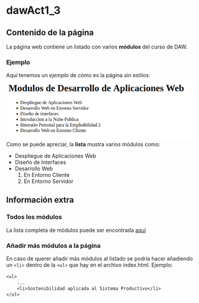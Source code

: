 # dawAct1_3

## Contenido de la página

La página web contiene un listado con varios **módulos** del curso de DAW.

### Ejemplo

Aquí tenemos un _ejemplo_ de cómo es la página sin estilos:
![Imagen de la web sin estilos listando los distintos módulos](./images/image.png)
Como se puede apreciar, la **lista** mustra varios módulos como:

- Despliegue de Aplicaciones Web
- Diseño de Interfaces
- Desarrollo Web
  1. En Entorno Cliente
  2. En Entorno Servidor

## Información extra

### Todos los módulos

La lista completa de módulos puede ser encontrada [aquí](https://ceice.gva.es/es/web/formacion-profesional/publicador-de-cicles/-/asset_publisher/M0SqOt5YOf05/content/ciclo-formativo-desarrollo-de-aplicaciones-web)

### Añadir más módulos a la página

En caso de querer añadir más módulos al listado se podría hacer añadiendo un `<li>` dentro de la `<ul>` que hay en el archivo index.html. Ejemplo:

```
<ul>
    ...
    <li>Sostenibilidad aplicada al Sistema Productivo</li>
</ul>
```
